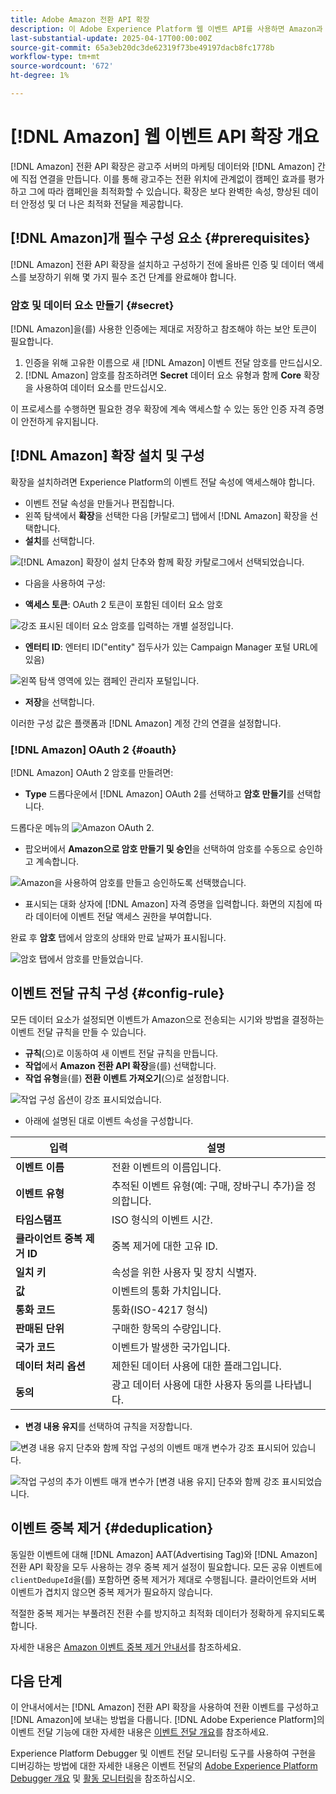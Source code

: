 ```yaml
---
title: Adobe Amazon 전환 API 확장
description: 이 Adobe Experience Platform 웹 이벤트 API를 사용하면 Amazon과 웹 사이트 상호 작용을 직접 공유할 수 있습니다.
last-substantial-update: 2025-04-17T00:00:00Z
source-git-commit: 65a3eb20dc3de62319f73be49197dacb8fc1778b
workflow-type: tm+mt
source-wordcount: '672'
ht-degree: 1%

---
```


# [!DNL Amazon] 웹 이벤트 API 확장 개요

[!DNL Amazon] 전환 API 확장은 광고주 서버의 마케팅 데이터와 [!DNL Amazon] 간에 직접 연결을 만듭니다. 이를 통해 광고주는 전환 위치에 관계없이 캠페인 효과를 평가하고 그에 따라 캠페인을 최적화할 수 있습니다. 확장은 보다 완벽한 속성, 향상된 데이터 안정성 및 더 나은 최적화 전달을 제공합니다.

## [!DNL Amazon]개 필수 구성 요소 {#prerequisites}

[!DNL Amazon] 전환 API 확장을 설치하고 구성하기 전에 올바른 인증 및 데이터 액세스를 보장하기 위해 몇 가지 필수 조건 단계를 완료해야 합니다.

### 암호 및 데이터 요소 만들기 {#secret}

[!DNL Amazon]을(를) 사용한 인증에는 제대로 저장하고 참조해야 하는 보안 토큰이 필요합니다.

1. 인증을 위해 고유한 이름으로 새 [!DNL Amazon] 이벤트 전달 암호를 만드십시오.
2. [!DNL Amazon] 암호를 참조하려면 **Secret** 데이터 요소 유형과 함께 **Core** 확장을 사용하여 데이터 요소를 만드십시오.

이 프로세스를 수행하면 필요한 경우 확장에 계속 액세스할 수 있는 동안 인증 자격 증명이 안전하게 유지됩니다.

## [!DNL Amazon] 확장 설치 및 구성

확장을 설치하려면 Experience Platform의 이벤트 전달 속성에 액세스해야 합니다.

- 이벤트 전달 속성을 만들거나 편집합니다.
- 왼쪽 탐색에서 **확장**&#x200B;을 선택한 다음 [카탈로그] 탭에서 [!DNL Amazon] 확장을 선택합니다.
- **설치**&#x200B;를 선택합니다.

![[!DNL Amazon] 확장이 설치 단추와 함께 확장 카탈로그에서 선택되었습니다.](../../../images/extensions/server/amazon/amazon-extension.png)

- 다음을 사용하여 구성:

- **액세스 토큰**: OAuth 2 토큰이 포함된 데이터 요소 암호

![강조 표시된 데이터 요소 암호를 입력하는 개별 설정입니다.](../../../images/extensions/server/amazon/2.png)

- **엔터티 ID**: 엔터티 ID(&quot;entity&quot; 접두사가 있는 Campaign Manager 포털 URL에 있음)

![왼쪽 탐색 영역에 있는 캠페인 관리자 포털입니다.](../../../images/extensions/server/amazon/3.png)

- **저장**&#x200B;을 선택합니다.

이러한 구성 값은 플랫폼과 [!DNL Amazon] 계정 간의 연결을 설정합니다.

### [!DNL Amazon] OAuth 2 {#oauth}

[!DNL Amazon] OAuth 2 암호를 만들려면:

- **Type** 드롭다운에서 [!DNL Amazon] OAuth 2를 선택하고 **암호 만들기**&#x200B;를 선택합니다.

드롭다운 메뉴의 ![Amazon OAuth 2.](../../../images/extensions/server/amazon/Oauth.png)

- 팝오버에서 **Amazon으로 암호 만들기 및 승인**&#x200B;을 선택하여 암호를 수동으로 승인하고 계속합니다.

![Amazon을 사용하여 암호를 만들고 승인하도록 선택했습니다.](../../../images/extensions/server/amazon/Oauth.1.png)

- 표시되는 대화 상자에 [!DNL Amazon] 자격 증명을 입력합니다. 화면의 지침에 따라 데이터에 이벤트 전달 액세스 권한을 부여합니다.

완료 후 **암호** 탭에서 암호의 상태와 만료 날짜가 표시됩니다.

![암호 탭에서 암호를 만들었습니다.](../../../images/extensions/server/amazon/Oauth.2.png)

## 이벤트 전달 규칙 구성 {#config-rule}

모든 데이터 요소가 설정되면 이벤트가 Amazon으로 전송되는 시기와 방법을 결정하는 이벤트 전달 규칙을 만들 수 있습니다.

- **규칙**(으)로 이동하여 새 이벤트 전달 규칙을 만듭니다.
- **작업**&#x200B;에서 **Amazon 전환 API 확장**&#x200B;을(를) 선택합니다.
- **작업 유형**&#x200B;을(를) **전환 이벤트 가져오기**(으)로 설정합니다.

![작업 구성 옵션이 강조 표시되었습니다.](../../../images/extensions/server/amazon/4.png)

- 아래에 설명된 대로 이벤트 속성을 구성합니다.

| 입력 | 설명 |
| --- | --- |
| **이벤트 이름** | 전환 이벤트의 이름입니다. |
| **이벤트 유형** | 추적된 이벤트 유형(예: 구매, 장바구니 추가)을 정의합니다. |
| **타임스탬프** | ISO 형식의 이벤트 시간. |
| **클라이언트 중복 제거 ID** | 중복 제거에 대한 고유 ID. |
| **일치 키** | 속성을 위한 사용자 및 장치 식별자. |
| **값** | 이벤트의 통화 가치입니다. |
| **통화 코드** | 통화(ISO-4217 형식) |
| **판매된 단위** | 구매한 항목의 수량입니다. |
| **국가 코드** | 이벤트가 발생한 국가입니다. |
| **데이터 처리 옵션** | 제한된 데이터 사용에 대한 플래그입니다. |
| **동의** | 광고 데이터 사용에 대한 사용자 동의를 나타냅니다. |

- **변경 내용 유지**&#x200B;를 선택하여 규칙을 저장합니다.

![변경 내용 유지 단추와 함께 작업 구성의 이벤트 매개 변수가 강조 표시되어 있습니다.](../../../images/extensions/server/amazon/5.png)

![작업 구성의 추가 이벤트 매개 변수가 [변경 내용 유지] 단추와 함께 강조 표시되었습니다.](../../../images/extensions/server/amazon/6.png)

## 이벤트 중복 제거 {#deduplication}

동일한 이벤트에 대해 [!DNL Amazon] AAT(Advertising Tag)와 [!DNL Amazon] 전환 API 확장을 모두 사용하는 경우 중복 제거 설정이 필요합니다. 모든 공유 이벤트에 `clientDedupeId`을(를) 포함하면 중복 제거가 제대로 수행됩니다.
클라이언트와 서버 이벤트가 겹치지 않으면 중복 제거가 필요하지 않습니다.

적절한 중복 제거는 부풀려진 전환 수를 방지하고 최적화 데이터가 정확하게 유지되도록 합니다.

자세한 내용은 [Amazon 이벤트 중복 제거 안내서](https://advertising.amazon.com/)를 참조하세요.

## 다음 단계

이 안내서에서는 [!DNL Amazon] 전환 API 확장을 사용하여 전환 이벤트를 구성하고 [!DNL Amazon]에 보내는 방법을 다룹니다. [!DNL Adobe Experience Platform]의 이벤트 전달 기능에 대한 자세한 내용은 [이벤트 전달 개요](../../../ui/event-forwarding/overview.md)를 참조하세요.

Experience Platform Debugger 및 이벤트 전달 모니터링 도구를 사용하여 구현을 디버깅하는 방법에 대한 자세한 내용은 이벤트 전달의 [Adobe Experience Platform Debugger 개요](https://experienceleague.adobe.com/en/docs/experience-platform/debugger/home) 및 [활동 모니터링](https://experienceleague.adobe.com/en/docs/experience-platform/tags/event-forwarding/monitoring)을 참조하십시오.